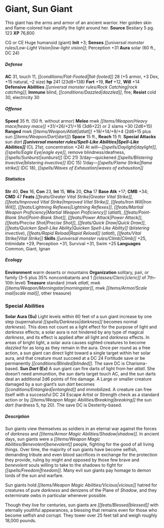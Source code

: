 ﻿---
cssclass: [monsters]
title1: Giant, Sun Giant
desc_short: This giant has the arms and armor of an ancient warrior. Her golden skin
  and flame-colored hair amplify the light around her.
title2: Sun Giant
CR: 16
sources:
- name: Bestiary 5
  page: 123
  link: http://paizo.com/products/btpy9g9x?Pathfinder-Roleplaying-Game-Bestiary-5
XP: 76800
alignment: CG or CE
size: Huge
type: humanoid
subtypes:
- giant
initiative:
  bonus: 3
senses:
  low-light vision: true
auras:
- name: solar
  radius: 60
  DC: 24
AC:
  AC: 31
  touch: 11
  flat_footed: 28
  components:
    armor: 5
    dex: 3
    natural: 15
    size: -2
HP:
  HP: 241
  long: 23d8+138
saves:
  fort: 19
  ref: 12
  will: 14
defensive_abilities:
- rock catching
immunities:
- blind
- dazzled
- fire
resistances:
  cold: 30
  electricity: 30
speeds:
  base: 35
  base_other: 50 ft. without armor
attacks:
  melee:
  - - text: mwk heavy mace +31/+26/+21/+16 (3d6+22)
      entries:
      - - damage: 3d6+22
      attack: mwk heavy mace
      bonus:
      - 31
      - 26
      - 21
      - 16
  - - text: 2 slams +30 (2d6+15)
      entries:
      - - damage: 2d6+15
      count: 2
      attack: slams
      bonus:
      - 30
  ranged:
  - - text: mwk atlatl +19/+14/+9/+4 (2d6+15 plus sun dart)
      entries:
      - - damage: 2d6+15
        - effect: sun dart
      attack: mwk atlatl
      bonus:
      - 19
      - 14
      - 9
      - 4
  special:
  - sun dart
space: 15
reach: 15
spell_like_abilities:
  entries:
  - name: daylight
    source: default
    freq: At will
  - name: eagle eye
    source: default
    freq: At will
  - name: remove blindness/deafness
    source: default
    freq: At will
  - name: sunburst
    source: default
    freq: At will
    DC: 21
  - name: quickened blistering invective
    source: default
    freq: 3/day
    DC: 15
  - name: flame strike
    source: default
    freq: 1/day
    DC: 18
  - name: waves of exhaustion
    source: default
    freq: 1/day
  sources:
  - name: default
    CL: 21
    concentration: 24
ability_scores:
  STR: 40
  DEX: 16
  CON: 23
  INT: 15
  WIS: 20
  CHA: 17
BAB: 17
CMB: 34
CMD: 47
feats:
- name: Greater Vital Strike
- name: Improved Vital Strike
- name: Iron Will
- name: Lightning Reflexes
- name: Martial Weapon Proficiency (atlatl)
- name: Point-Blank Shot
- name: Power Attack
- name: Precise Shot
- name: Quick Draw
- name: Quicken Spell-Like Ability (blistering invective)
- name: Rapid Reload (atlatl)
- name: Vital Strike
skills:
  Climb: 25
  Intimidate: 29
  Perception: 31
  Survival: 31
  Swim: 25
languages:
- Common
- Giant
- Ignan
ecology:
  environment: warm deserts or mountains
  organization: solitary, pair, or family (3-5 plus 35% noncombatants and 1 cleric
    of 7th-10th level)
  treasure_type: standard
  treasure:
  - mwk atlatl
  - mwk morningstar
  - mwk scale mail
  - other treasure
special_abilities:
  Solar Aura (Su): Light levels within 60 feet of a sun giant increase by one step
    (supernatural darkness becomes normal darkness). This does not count as a light
    effect for the purpose of light and darkness effects; a solar aura is not hindered
    by any type of magical darkness, and its effect is applied after all light and
    darkness effects. In areas of bright light, a solar aura causes sighted creatures
    to become dazzled for as long as they remain in the aura. Once per round as a
    free action, a sun giant can direct light toward a single target within her solar
    aura, and that creature must succeed at a DC 24 Fortitude save or be permanently
    blinded. The save DC is Charisma-based.
  Sun Dart (Ex): A sun giant can fire darts of light from her atlatl. She doesn't
    need ammunition, the sun darts target touch AC, and the sun darts deal an additional
    2d6 points of fire damage. A Large or smaller creature damaged by a sun giant's
    sun dart becomes entangled and immobilized. A creature can free itself with a
    successful DC 24 Escape Artist or Strength check as a standard action or by breaking
    the sun dart (hardness 5, hp 20). The save DC is Dexterity-based.
desc_long: |-
  Sun giants view themselves as soldiers in an eternal war against the forces of darkness and shadow. In ancient days, sun giants were a benevolent people, fighting for the good of all living things. Over time, the majority of sun giants have become selfish, demanding tribute and even blood sacrifices in exchange for the protection they provide, ruling by might and opposed by those few brave and benevolent souls willing to take to the shadows to fight for freedom. Many evil sun giants pay homage to demon lords of the sun and warfare.

   Sun giants hold vicious hatred for creatures of pure darkness and denizens of the Plane of Shadow, and they exterminate owbs in particular whenever possible.

   Though they live for centuries, sun giants are blessed with eternally youthful appearances, a blessing that remains even for those who become selfish and corrupt. They tower over 25 feet tall and weigh roughly 18,000 pounds.

---

# Giant, Sun Giant
This giant has the arms and armor of an ancient warrior. Her golden skin and flame-colored hair amplify the light around her.
**Source** Bestiary 5 pg. 123
**XP** 76,800

CG or CE Huge humanoid (giant)
**Init** +3; **Senses** _[[universal monster rules/Low-Light Vision|low-light vision]]_; Perception +31
**Aura** solar (60 ft., DC 24)

##### Defense

**AC** 31, touch 11, _[[conditions/Flat-Footed|flat-footed]]_ 28 (+5 armor, +3 Dex, +15 natural, –2 size)
**hp** 241 (23d8+138)
**Fort** +19, **Ref** +12, **Will** +14
**Defensive Abilities** _[[universal monster rules/Rock Catching|rock catching]]_; **Immune** blind, _[[conditions/Dazzled|dazzled]]_, fire; **Resist** cold 30, electricity 30

##### Offense
**Speed** 35 ft. (50 ft. without armor)
**Melee** mwk _[[items/Weapon/Heavy mace|heavy mace]]_ +31/+26/+21/+16 (3d6+22) or 2 slams +30 (2d6+15)
**Ranged** mwk _[[items/Weapon/Atlatl|atlatl]]_ +19/+14/+9/+4 (2d6+15 plus sun _[[items/Weapon/Dart|dart]]_)
**Space** 15 ft., **Reach** 15 ft.
**Special Attacks** sun _dart_
**_[[universal monster rules/Spell-Like Abilities|Spell-Like Abilities]]_** (CL 21st; concentration +24)
At will—_[[spells/Daylight|daylight]]_, _[[spells/Eagle Eye|eagle eye]]_, remove blindness/deafness, _[[spells/Sunburst|sunburst]]_ (DC 21)
3/day—quickened _[[spells/Blistering Invective|blistering invective]]_ (DC 15)
1/day—_[[spells/Flame Strike|flame strike]]_ (DC 18), _[[spells/Waves of Exhaustion|waves of exhaustion]]_

##### Statistics
**Str** 40, **Dex** 16, **Con** 23, **Int** 15, **Wis** 20, **Cha** 17
**Base Atk** +17; **CMB** +34; **CMD** 47
**Feats** _[[feats/Greater Vital Strike|Greater Vital Strike]]_, _[[feats/Improved Vital Strike|Improved Vital Strike]]_, _[[feats/Iron Will|Iron Will]]_, _[[feats/Lightning Reflexes|Lightning Reflexes]]_, _[[feats/Martial Weapon Proficiency|Martial Weapon Proficiency]]_ (_atlatl_), _[[feats/Point-Blank Shot|Point-Blank Shot]]_, _[[feats/Power Attack|Power Attack]]_, _[[feats/Precise Shot|Precise Shot]]_, _[[feats/Quick Draw|Quick Draw]]_, _[[feats/Quicken Spell-Like Ability|Quicken Spell-Like Ability]]_ (_blistering invective_), _[[feats/Rapid Reload|Rapid Reload]]_ (_atlatl_), _[[feats/Vital Strike|Vital Strike]]_
**Skills** _[[universal monster rules/Climb|Climb]]_ +25, Intimidate +29, Perception +31, Survival +31, Swim +25
**Languages** Common, Giant, Ignan

##### Ecology

**Environment** warm deserts or mountains
**Organization** solitary, pair, or family (3–5 plus 35% noncombatants and 1 _[[classes/Cleric|cleric]]_ of 7th–10th level)
**Treasure** standard (mwk _atlatl_, mwk _[[items/Weapon/Morningstar|morningstar]]_, mwk _[[items/Armor/Scale mail|scale mail]]_, other treasure)

### Special Abilities
**Solar Aura (Su)** Light levels within 60 feet of a sun giant increase by one step (supernatural _[[spells/Darkness|darkness]]_ becomes normal _darkness_). This does not count as a light effect for the purpose of light and _darkness_ effects; a solar aura is not hindered by any type of magical _darkness_, and its effect is applied after all light and _darkness_ effects. In areas of bright light, a solar aura causes sighted creatures to become _dazzled_ for as long as they remain in the aura. Once per round as a free action, a sun giant can direct light toward a single target within her solar aura, and that creature must succeed at a DC 24 Fortitude save or be permanently _[[conditions/Blinded|blinded]]_. The save DC is Charisma-based.
**Sun _Dart_ (Ex)** A sun giant can fire darts of light from her _atlatl_. She doesn’t need ammunition, the sun darts target touch AC, and the sun darts deal an additional 2d6 points of fire damage. A Large or smaller creature damaged by a sun giant’s sun _dart_ becomes _[[conditions/Entangled|entangled]]_ and immobilized. A creature can free itself with a successful DC 24 Escape Artist or Strength check as a standard action or by _[[items/Weapon Magic Abilities/Breaking|breaking]]_ the sun _dart_ (hardness 5, hp 20). The save DC is Dexterity-based.

##### Description

Sun giants view themselves as soldiers in an eternal war against the forces of _darkness_ and _[[items/Armor Magic Abilities/Shadow|shadow]]_. In ancient days, sun giants were a _[[items/Weapon Magic Abilities/Benevolent|benevolent]]_ people, fighting for the good of all living things. Over time, the majority of sun giants have become selfish, demanding tribute and even blood sacrifices in exchange for the protection they provide, ruling by might and opposed by those few brave and _benevolent_ souls willing to take to the shadows to fight for _[[spells/Freedom|freedom]]_. Many evil sun giants pay homage to demon lords of the sun and warfare.

Sun giants hold _[[items/Weapon Magic Abilities/Vicious|vicious]]_ hatred for creatures of pure _darkness_ and denizens of the Plane of _Shadow_, and they exterminate owbs in particular whenever possible.

Though they live for centuries, sun giants are _[[feats/Blessed|blessed]]_ with eternally youthful appearances, a blessing that remains even for those who become selfish and corrupt. They tower over 25 feet tall and weigh roughly 18,000 pounds.